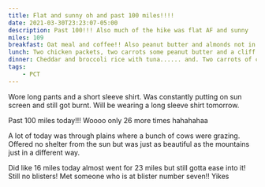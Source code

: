 ```yaml
---
title: Flat and sunny oh and past 100 miles!!!!
date: 2021-03-30T23:23:07-05:00
description: Past 100!!! Also much of the hike was flat AF and sunny
miles: 109
breakfast: Oat meal and coffee!! Also peanut butter and almonds not in picture
lunch: Two chicken packets, two carrots some peanut butter and a cliff bars
dinner: Cheddar and broccoli rice with tuna...... and. Two carrots of course
tags: 
    - PCT
---
```


Wore long pants and a short sleeve shirt. Was constantly putting on sun screen and still got burnt. Will be wearing a long sleeve shirt tomorrow.

Past 100 miles today!!! Woooo only 26 more times hahahahaa

A lot of today was through plains where a bunch of cows were grazing. Offered no shelter from the sun but was just as beautiful as the mountains just in a different way.

Did like 16 miles today almost went for 23 miles but still gotta ease into it!
Still no blisters! Met someone who is at blister number seven!! Yikes